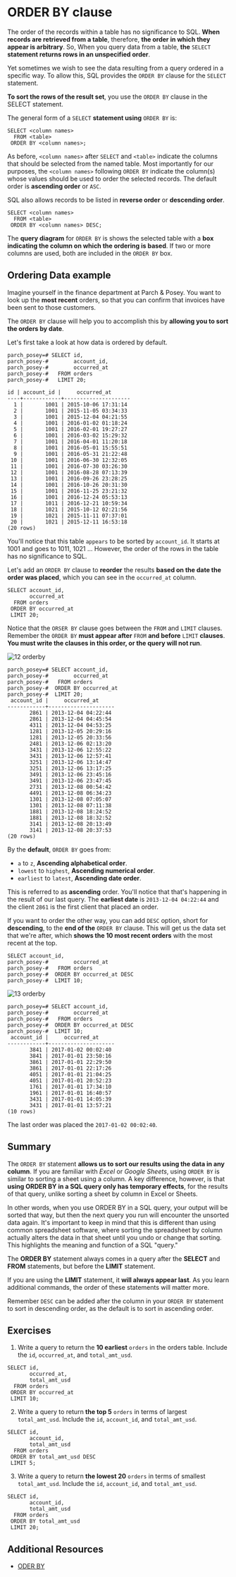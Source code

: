 # ORDER BY clause

The order of the records within a table has no significance to SQL.  **When records are retrieved from a table**, therefore, **the order in which they appear is arbitrary**. So, When you query data from a table, **the** `SELECT` **statement returns rows in an unspecified order**.

Yet sometimes we wish to see the data resulting from a query ordered in a specific way. To allow this, SQL provides the `ORDER BY` clause for the `SELECT` statement.

**To sort the rows of the result set**, you use the `ORDER BY` clause in the SELECT statement.

The general form of a `SELECT` **statement using** `ORDER BY` is:

```console
SELECT <column names>
  FROM <table>
 ORDER BY <column names>;
```

As before, `<column names>` after `SELECT` and `<table>` indicate the columns that should be selected from the named table. Most importantly for our purposes, the `<column names>` following `ORDER BY` indicate the column(s) whose values should be used to order the selected records. The default order is **ascending order** or `ASC`.

SQL also allows records to be listed in **reverse order** or **descending order**.

```console
SELECT <column names>
  FROM <table>
 ORDER BY <column names> DESC;
```

The **query diagram** for `ORDER BY` is shows the selected table with a **box indicating the column on which the ordering is based**. If two or more columns are used, both are included in the `ORDER BY` box.

## Ordering Data example

Imagine yourself in the finance department at Parch & Posey. You want to look up the **most recent** orders, so that you can confirm that invoices have been sent to those customers.

The `ORDER BY` clause will help you to accomplish this by **allowing you to sort the orders by date**.

Let's first take a look at how data is ordered by default.

```console
parch_posey=# SELECT id,
parch_posey-#        account_id,
parch_posey-#        occurred_at
parch_posey-#   FROM orders
parch_posey-#   LIMIT 20;

id | account_id |     occurred_at
----+------------+---------------------
  1 |       1001 | 2015-10-06 17:31:14
  2 |       1001 | 2015-11-05 03:34:33
  3 |       1001 | 2015-12-04 04:21:55
  4 |       1001 | 2016-01-02 01:18:24
  5 |       1001 | 2016-02-01 19:27:27
  6 |       1001 | 2016-03-02 15:29:32
  7 |       1001 | 2016-04-01 11:20:18
  8 |       1001 | 2016-05-01 15:55:51
  9 |       1001 | 2016-05-31 21:22:48
 10 |       1001 | 2016-06-30 12:32:05
 11 |       1001 | 2016-07-30 03:26:30
 12 |       1001 | 2016-08-28 07:13:39
 13 |       1001 | 2016-09-26 23:28:25
 14 |       1001 | 2016-10-26 20:31:30
 15 |       1001 | 2016-11-25 23:21:32
 16 |       1001 | 2016-12-24 05:53:13
 17 |       1011 | 2016-12-21 10:59:34
 18 |       1021 | 2015-10-12 02:21:56
 19 |       1021 | 2015-11-11 07:37:01
 20 |       1021 | 2015-12-11 16:53:18
(20 rows)
```

You'll notice that this table `appears` to be sorted by `account_id`. It starts at 1001 and goes to 1011, 1021 ... However, the order of the rows in the table has no significance to SQL.

Let's add an `ORDER BY` clause to **reorder** the results **based on the date the order was placed**, which you can see in the `occurred_at` column.

```console
SELECT account_id,
       occurred_at
  FROM orders
 ORDER BY occurred_at
 LIMIT 20;
```

Notice that the `ORSER BY` clause goes between the `FROM` and `LIMIT` clauses. Remember the `ORDER BY` **must appear after** `FROM` **and before** `LIMIT` **clauses**. **You must write the clauses in this order, or the query will not run**.

![12 orderby](./images/12_orderby.png)


```console
parch_posey=# SELECT account_id,
parch_posey-#        occurred_at
parch_posey-#   FROM orders
parch_posey-#  ORDER BY occurred_at
parch_posey-#  LIMIT 20;
 account_id |     occurred_at
------------+---------------------
       2861 | 2013-12-04 04:22:44
       2861 | 2013-12-04 04:45:54
       4311 | 2013-12-04 04:53:25
       1281 | 2013-12-05 20:29:16
       1281 | 2013-12-05 20:33:56
       2481 | 2013-12-06 02:13:20
       3431 | 2013-12-06 12:55:22
       3431 | 2013-12-06 12:57:41
       3251 | 2013-12-06 13:14:47
       3251 | 2013-12-06 13:17:25
       3491 | 2013-12-06 23:45:16
       3491 | 2013-12-06 23:47:45
       2731 | 2013-12-08 00:54:42
       4491 | 2013-12-08 06:34:23
       1301 | 2013-12-08 07:05:07
       1301 | 2013-12-08 07:11:38
       1881 | 2013-12-08 18:24:52
       1881 | 2013-12-08 18:32:52
       3141 | 2013-12-08 20:13:49
       3141 | 2013-12-08 20:37:53
(20 rows)
```

By the **default**, `ORDER BY` goes from:

- `a` to `z`, **Ascending alphabetical order**.
- `lowest` to `highest`, **Ascending numerical order**.
- `earliest` to `latest`, **Ascending date order**.

This is referred to as **ascending** order. You'll notice that that's happening in the result of our last query. The **earliest date** is `2013-12-04 04:22:44` and the client `2861` is the first client that placed an order.

If you want to order the other way, you can add `DESC` option, short for **descending**, to the **end of the** `ORDER BY` clause. This will get us the data set that we're after, which **shows the 10 most recent orders** with the most recent at the top.

```console
SELECT account_id,
parch_posey-#        occurred_at
parch_posey-#   FROM orders
parch_posey-#  ORDER BY occurred_at DESC
parch_posey-#  LIMIT 10;
```

![13 orderby](./images/13_orderby.png)

```console
parch_posey=# SELECT account_id,
parch_posey-#        occurred_at
parch_posey-#   FROM orders
parch_posey-#  ORDER BY occurred_at DESC
parch_posey-#  LIMIT 10;
 account_id |     occurred_at
------------+---------------------
       3841 | 2017-01-02 00:02:40
       3841 | 2017-01-01 23:50:16
       3861 | 2017-01-01 22:29:50
       3861 | 2017-01-01 22:17:26
       4051 | 2017-01-01 21:04:25
       4051 | 2017-01-01 20:52:23
       1761 | 2017-01-01 17:34:10
       1961 | 2017-01-01 16:40:57
       3431 | 2017-01-01 14:05:39
       3431 | 2017-01-01 13:57:21
(10 rows)
```
The last order was placed the `2017-01-02 00:02:40`.

## Summary

The `ORDER BY` statement **allows us to sort our results using the data in any column**. If you are familiar with *Excel* or *Google Sheets*, using `ORDER BY` is similar to sorting a sheet using a column. A key difference, however, is that **using ORDER BY in a SQL query only has temporary effects**, for the results of that query, unlike sorting a sheet by column in Excel or Sheets.

In other words, when you use ORDER BY in a SQL query, your output will be sorted that way, but then the next query you run will encounter the unsorted data again. It's important to keep in mind that this is different than using common spreadsheet software, where sorting the spreadsheet by column actually alters the data in that sheet until you undo or change that sorting. This highlights the meaning and function of a SQL "query."

The **ORDER BY** statement always comes in a query after the **SELECT** and **FROM** statements, but before the **LIMIT** statement.

If you are using the **LIMIT** statement, it **will always appear last**. As you learn additional commands, the order of these statements will matter more.

Remember `DESC` can be added after the column in your `ORDER BY` statement to sort in descending order, as the default is to sort in ascending order.

## Exercises

1. Write a query to return the **10 earliest** `orders` in the orders table. Include the `id`, `occurred_at`, and `total_amt_usd`.

```console
SELECT id,
       occurred_at,
       total_amt_usd
  FROM orders
 ORDER BY occurred_at
 LIMIT 10;
```

2. Write a query to return **the top 5** `orders` in terms of largest `total_amt_usd`. Include the `id`, `account_id`, and `total_amt_usd`.

```console
SELECT id,
       account_id,
       total_amt_usd
  FROM orders
 ORDER BY total_amt_usd DESC
 LIMIT 5;
```

3. Write a query to return **the lowest 20** `orders` in terms of smallest `total_amt_usd`. Include the `id`, `account_id`, and `total_amt_usd`.

```console
SELECT id,
       account_id,
       total_amt_usd
  FROM orders
 ORDER BY total_amt_usd
 LIMIT 20;
```


## Additional Resources

- [ODER BY](https://www.postgresqltutorial.com/postgresql-tutorial/postgresql-order-by/)
